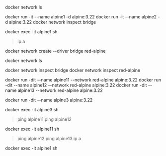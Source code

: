 docker network ls

docker run -it --name alpine1 -d alpine:3.22
docker run -it --name alpine2 -d alpine:3.22
docker network inspect bridge

docker exec -it alpine1 sh 
> ip a

docker network create --driver bridge red-alpine

docker network ls 

docker network inspect bridge
docker network inspect red-alpine

docker run -dit --name alpine11 --network red-alpine  alpine:3.22 
docker run -dit --name alpine12 --network red-alpine  alpine:3.22 
docker run -dit --name alpine13 --network red-alpine  alpine:3.22 

docker run -dit --name alpine3  alpine:3.22 

docker exec -it alpine3 sh
> ping alpine11
> ping alpine12

docker exec -it alpine11 sh
> ping alpine12
> ping alpine13
> ip a

docker exec -it alpine1 sh  
